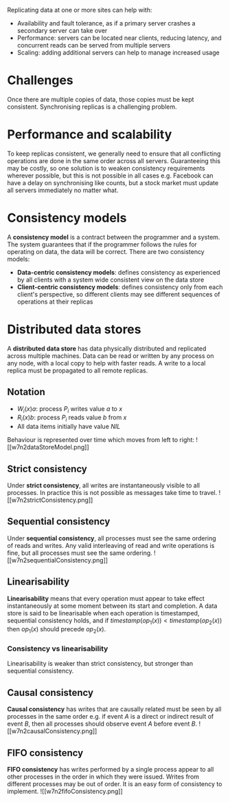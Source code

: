 Replicating data at one or more sites can help with:
- Availability and fault tolerance, as if a primary server crashes a secondary server can take over
- Performance: servers can be located near clients, reducing latency, and concurrent reads can be served from multiple servers
- Scaling: adding additional servers can help to manage increased usage
# Challenges
Once there are multiple copies of data, those copies must be kept consistent. Synchronising replicas is a challenging problem.
# Performance and scalability
To keep replicas consistent, we generally need to ensure that all conflicting operations are done in the same order across all servers. Guaranteeing this may be costly, so one solution is to weaken consistency requirements wherever possible, but this is not possible in all cases e.g. Facebook can have a delay on synchronising like counts, but a stock market must update all servers immediately no matter what.
# Consistency models
A **consistency model** is a contract between the programmer and a system. The system guarantees that if the programmer follows the rules for operating on data, the data will be correct. There are two consistency models:
- **Data-centric consistency models**: defines consistency as experienced by all clients with a system wide consistent view on the data store
- **Client-centric consistency models**: defines consistency only from each client's perspective, so different clients may see different sequences of operations at their replicas
# Distributed data stores
A **distributed data store** has data physically distributed and replicated across multiple machines. Data can be read or written by any process on any node, with a local copy to help with faster reads. A write to a local replica must be propagated to all remote replicas.
## Notation
- $W_i(x)a$: process $P_i$ writes value $a$ to $x$
- $R_i(x)b$: process $P_i$ reads value $b$ from $x$
- All data items initially have value $NIL$

Behaviour is represented over time which moves from left to right:
![[w7n2dataStoreModel.png]]
## Strict consistency
Under **strict consistency**, all writes are instantaneously visible to all processes. In practice this is not possible as messages take time to travel.
![[w7n2strictConsistency.png]]
## Sequential consistency
Under **sequential consistency**, all processes must see the same ordering of reads and writes. Any valid interleaving of read and write operations is fine, but all processes must see the same ordering.
![[w7n2sequentialConsistency.png]]
## Linearisability
**Linearisability** means that every operation must appear to take effect instantaneously at some moment between its start and completion. A data store is said to be linearisable when each operation is timestamped, sequential consistency holds, and if $timestamp(op_1(x))<timestamp(op_2(x))$ then $op_1(x)$ should precede $op_2(x)$.
### Consistency vs linearisability
Linearisability is weaker than strict consistency, but stronger than sequential consistency.
## Causal consistency
**Causal consistency** has writes that are causally related must be seen by all processes in the same order e.g. if event $A$ is a direct or indirect result of event $B$, then all processes should observe event $A$ before event $B$.
![[w7n2causalConsistency.png]]
## FIFO consistency
**FIFO consistency** has writes performed by a single process appear to all other processes in the order in which they were issued. Writes from different processes may be out of order. It is an easy form of consistency to implement.
![[w7n2fifoConsistency.png]]
